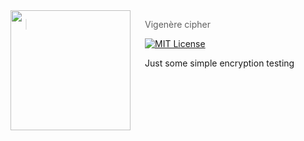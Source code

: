 <img src="https://avatars2.githubusercontent.com/u/29184334?s=460&u=af16e15ababe59ddf6ec7ad90a1fd1346dd2a2eb&v=4" align="left" width="192px" height="192px"/>
<img align="left" width="0" height="192px" hspace="10"/>

> Vigenère cipher

[![MIT License](https://img.shields.io/badge/license-MIT-007EC7.svg?style=flat-square)](/LICENSE)

Just some simple encryption testing
<br>
